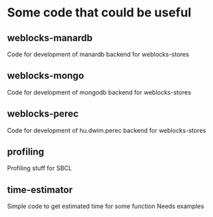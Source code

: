# Some code that could be useful 

## weblocks-manardb 

Code for development of manardb backend for weblocks-stores

## weblocks-mongo 

Code for development of mongodb backend for weblocks-stores

## weblocks-perec 

Code for development of hu.dwim.perec backend for weblocks-stores

## profiling

Profiling stuff for SBCL

## time-estimator

Simple code to get estimated time for some function
Needs examples
